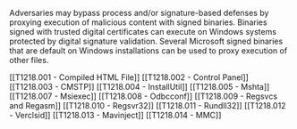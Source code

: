 Adversaries may bypass process and/or signature-based defenses by proxying execution of malicious content with signed binaries. Binaries signed with trusted digital certificates can execute on Windows systems protected by digital signature validation. Several Microsoft signed binaries that are default on Windows installations can be used to proxy execution of other files.

[[T1218.001 - Compiled HTML File]]
[[T1218.002 - Control Panel]]
[[T1218.003 - CMSTP]]
[[T1218.004 - InstallUtil]]
[[T1218.005 - Mshta]]
[[T1218.007 - Msiexec]]
[[T1218.008 - Odbcconf]]
[[T1218.009 - Regsvcs and Regasm]]
[[T1218.010 - Regsvr32]]
[[T1218.011 - Rundll32]]
[[T1218.012 - Verclsid]]
[[T1218.013 - Mavinject]]
[[T1218.014 - MMC]]